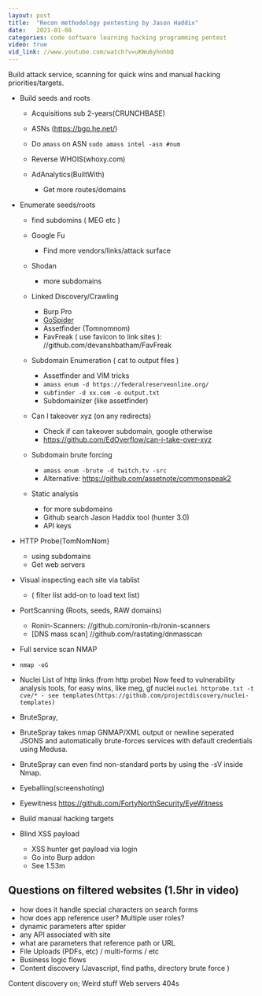 ```yaml
---
layout: post
title:  "Recon methodology pentesting by Jason Haddix"
date:   2021-01-08
categories: code software learning hacking programming pentest
video: true
vid_link: //www.youtube.com/watch?v=uKWu6yhnhbQ
---
```


Build attack service, scanning for quick wins and manual hacking priorities/targets.

- Build seeds and roots
	- Acquisitions sub 2-years(CRUNCHBASE)

	-  ASNs (https://bgp.he.net/)

	-  Do `amass` on ASN
		`sudo amass intel -asn #num`

	- Reverse WHOIS(whoxy.com)

	- AdAnalytics(BuiltWith)
		- Get more routes/domains

- Enumerate seeds/roots
 	- find subdomins ( MEG etc )

	- Google Fu
	  - Find more vendors/links/attack surface

	- Shodan
	  - more subdomains

	- Linked Discovery/Crawling
	  - Burp Pro
	  - [GoSpider](//github.com/jaeles-project/gospider)
	  - Assetfinder (Tomnomnom)
	  - FavFreak ( use favicon to link sites ): //github.com/devanshbatham/FavFreak

	- Subdomain Enumeration ( cat to output files )
	  - Assetfinder and VIM tricks
	  - `amass enum -d https://federalreserveonline.org/`
	  - `subfinder -d xx.com -o output.txt`
	  -  Subdomainizer (like assetfinder)

	- Can I takeover xyz (on any redirects)
  	  - Check if can takeover subdomain, google otherwise
      - https://github.com/EdOverflow/can-i-take-over-xyz

	- Subdomain brute forcing
	  - `amass enum -brute -d twitch.tv -src`
	  - Alternative: https://github.com/assetnote/commonspeak2

	- Static analysis
	  - for more subdomains
	  - Github search Jason Haddix tool (hunter 3.0)
	  - API keys

- HTTP Probe(TomNomNom)
  - using subdomains
  - Get web servers

- Visual inspecting each site via tablist
  - ( filter list add-on to load text list)

- PortScanning (Roots, seeds, RAW domains)
  - Ronin-Scanners: //github.com/ronin-rb/ronin-scanners
  - [DNS mass scan] //github.com/rastating/dnmasscan

-  Full service scan NMAP 
  - `nmap -oG`

- Nuclei List of http links (from http probe)
	Now feed to vulnerability analysis tools, for easy wins, like meg, gf nuclei
	`nuclei httprobe.txt -t cve/*
		- see templates(https://github.com/projectdiscovery/nuclei-templates)`

-  BruteSpray,
  - BruteSpray takes nmap GNMAP/XML output or newline seperated JSONS and automatically brute-forces services with default credentials using Medusa.
  - BruteSpray can even find non-standard ports by using the -sV inside Nmap.

-  Eyeballing(screenshoting)
  - Eyewitness https://github.com/FortyNorthSecurity/EyeWitness
  - Build manual hacking targets

- Blind XSS payload
  - XSS hunter get payload via login
  - Go into Burp addon
  - See 1.53m

## Questions on filtered websites (1.5hr in video)
  - how does it handle special characters on search forms
  - how does app reference user?  Multiple user roles?
  - dynamic parameters after spider
  - any API associated with site
  - what are parameters that reference path or URL
  - File Uploads (PDFs, etc) / multi-forms / etc
  - Business logic flows
  - Content discovery (Javascript, find paths, directory brute force )

>>

Content discovery on;
Weird stuff
Web servers
404s

>>


